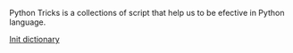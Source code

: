 Python Tricks is a collections of script that help us to be efective in Python language.


[Init dictionary](../blob/master/dict_init.py)
